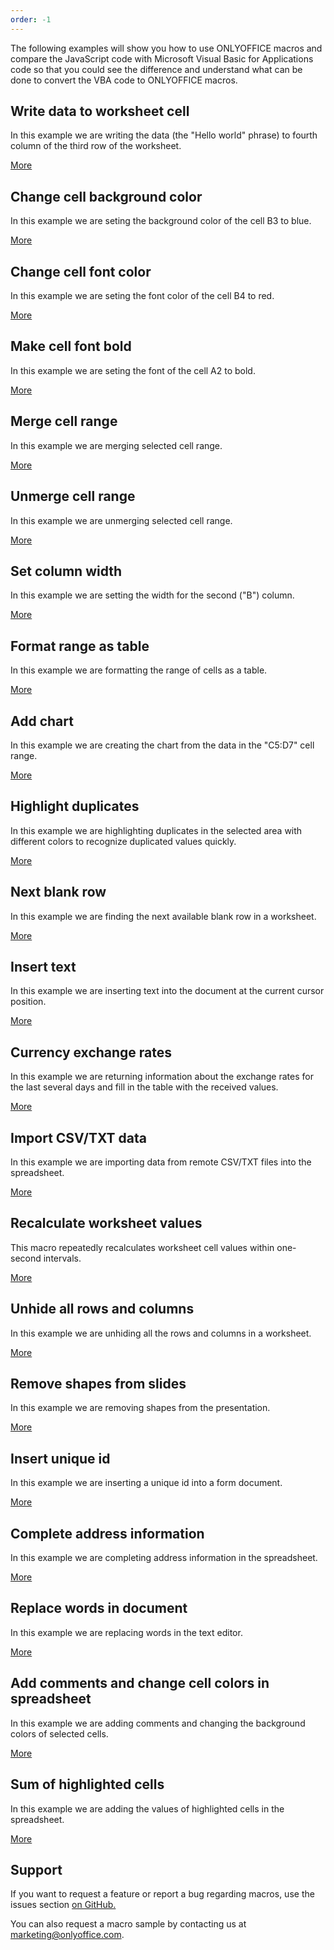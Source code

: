 ```yaml
---
order: -1
---
```


The following examples will show you how to use ONLYOFFICE macros and compare the JavaScript code with Microsoft Visual Basic for Applications code so that you could see the difference and understand what can be done to convert the VBA code to ONLYOFFICE macros.

## Write data to worksheet cell

In this example we are writing the data (the "Hello world" phrase) to fourth column of the third row of the worksheet.

[More](Write%20data%20to%20worksheet%20cell/index.md)

## Change cell background color

In this example we are seting the background color of the cell B3 to blue.

[More](Change%20cell%20background%20color/index.md)

## Change cell font color

In this example we are seting the font color of the cell B4 to red.

[More](Change%20cell%20font%20color/index.md)

## Make cell font bold

In this example we are seting the font of the cell A2 to bold.

[More](Make%20cell%20font%20bold/index.md)

## Merge cell range

In this example we are merging selected cell range.

[More](Merge%20cell%20range/index.md)

## Unmerge cell range

In this example we are unmerging selected cell range.

[More](Unmerge%20cell%20range/index.md)

## Set column width

In this example we are setting the width for the second ("B") column.

[More](Set%20column%20width/index.md)

## Format range as table

In this example we are formatting the range of cells as a table.

[More](Format%20range%20as%20a%20table/index.md)

## Add chart

In this example we are creating the chart from the data in the "C5:D7" cell range.

[More](Add%20chart/index.md)

## Highlight duplicates

In this example we are highlighting duplicates in the selected area with different colors to recognize duplicated values quickly.

[More](Highlight%20duplicates/index.md)

## Next blank row

In this example we are finding the next available blank row in a worksheet.

[More](Next%20blank%20row/index.md)

## Insert text

In this example we are inserting text into the document at the current cursor position.

[More](Insert%20text/index.md)

## Currency exchange rates

In this example we are returning information about the exchange rates for the last several days and fill in the table with the received values.

[More](Currency%20exchange%20rates/index.md)

## Import CSV/TXT data

In this example we are importing data from remote CSV/TXT files into the spreadsheet.

[More](Import%20CSV%20or%20TXT%20data/index.md)

## Recalculate worksheet values

This macro repeatedly recalculates worksheet cell values within one-second intervals.

[More](Recalculate%20worksheet%20values/index.md)

## Unhide all rows and columns

In this example we are unhiding all the rows and columns in a worksheet.

[More](Unhide%20all%20rows%20and%20columns/index.md)

## Remove shapes from slides

In this example we are removing shapes from the presentation.

[More](Remove%20shapes%20from%20slides/index.md)

## Insert unique id

In this example we are inserting a unique id into a form document.

[More](Insert%20unique%20id/index.md)

## Complete address information

In this example we are completing address information in the spreadsheet.

[More](Complete%20address%20information/index.md)

## Replace words in document

In this example we are replacing words in the text editor.

[More](Replace%20words%20in%20document/index.md)

## Add comments and change cell colors in spreadsheet

In this example we are adding comments and changing the background colors of selected cells.

[More](Add%20comments%20and%20change%20cell%20colors%20in%20spreadsheet/index.md)

## Sum of highlighted cells

In this example we are adding the values of highlighted cells in the spreadsheet.

[More](Sum%20of%20highlighted%20cells/index.md)

## Support

If you want to request a feature or report a bug regarding macros, use the issues section [on GitHub.](https://github.com/ONLYOFFICE/plugin-macros/issues)

You can also request a macro sample by contacting us at <marketing@onlyoffice.com>.
